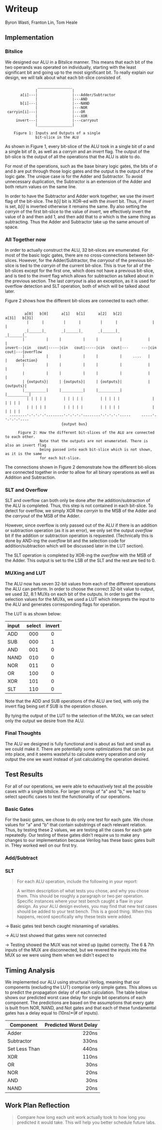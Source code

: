 # Writeup
Byron Wasti, Franton Lin, Tom Heale

## Implementation

### Bitslice

We designed our ALU in a Bitslice manner. This means that each bit of the two operands was operated on individually, starting with the least significant bit and going up to the most significant bit. To really explain our design, we will talk about what each bit-slice consisted of.

```
               ________________
              |                |
       a[i]---|                |---Adder/Subtractor
              |                |---AND
       b[i]---|                |---NAND
              |                |---NOR
 carryin[i]---|                |---OR
              |                |---XOR
     invert---|                |---carryout
              |________________|

    Figure 1: Inputs and Outputs of a single
              bit-slice in the ALU
```

As shown in Figure 1, every bit-slice of the ALU took in a single bit of _a_ and a single bit of _b_, as well as a _carryin_ and an _invert_ flag.  The output of the bit-slice is the output of all the operations that the ALU is able to do.

For most of the operations, such as the base binary logic gates, the bits of _a_ and _b_ are put through those logic gates and the output is the output of the logic gate. The unique case is for the Adder and Subtractor. To avoid unnecessary duplication, the Subtractor is an extension of the Adder and both return values on the same line.

In order to have the Subtractor and Adder work together, we use the _invert_ flag of the bit-slice. The _b[i]_ bit is XOR-ed with the _invert_ bit. Thus, if _invert_ is set, _b[i]_ is inverted otherwise it remains the same. By also setting the _carryin_ of the first bit-slice to the value of _invert_, we effectively invert the value of _b_ and then add 1, and then add that to _a_ which is the same thing as subtracting. Thus the Adder and Subtractor take up the same amount of space.


### All Together now

In order to actually construct the ALU, 32 bit-slices are enumerated. For most of the basic logic gates, there are no cross-connections between bit-slices. However, for the Adder/Subtractor, the _carryout_ of the previous bit-slice is tied to the _carryin_ of the current bit-slice. This is true for all of the bit-slices except for the first one, which does not have a previous bit-slice, and is tied to the _invert_ flag which allows for subtraction as talked about in the previous section. The last _carryout_ is also an exception, as it is used for overflow detection and SLT operation, both of which will be talked about later.

Figure 2 shows how the different bit-slices are connected to each other.

```

         a[0]   b[0]      a[1]   b[1]      a[2]   b[2]             a[31]   b[31]   
          |      |         |      |         |      |                |      |
         _|______|_       _|______|_       _|______|_              _|______|_
        |          |     |          |     |          |            |          |
invert--|cin   cout|-----|cin   cout|-----|cin   cout|---      ---|cin   cout|---{overflow
        |          |     |          |     |          |     ....   |          |    detection}
        |          |     |          |     |          |            |          |
        |          |     |          |     |          |            |          |
        | {outputs}|     | {outputs}|     | {outputs}|            | {outputs}|
        |__________|     |__________|     |__________|            |__________|
          | | | | |        | | | | |        | | | | |               | | | | |           
          | | | | |        | | | | |        | | | | |               | | | | |           
  --------'-'-'-'-'--------'-'-'-'-'--------'-'-'-'-'-----     -----'-'-'-'-'----
                          {output bus}

      Figure 2: How the different bit-slices of the ALU are connected to each other.
                Note that the outputs are not enumerated. There is also an invert flag
                being passed into each bit-slice which is not shown, as it is the same
                for each bit-slice.
```

The connections shown in Figure 2 demonstrate how the different bit-slices are connected together in order to allow for all binary operations as well as Addition and Subtraction.

### SLT and Overflow

SLT and overflow can both only be done after the addition/subtraction of the ALU is completed. Thus, this step is not contained in each bit-slice. To detect for overflow, we simply XOR the _carryin_ to the MSB of the Adder and the _carryout_ of the MSB of the Adder.

However, since overflow is only passed out of the ALU if there is an addition or subtraction operation (as it is an error), we only set the output _overflow_ bit if the addition or subtraction operation is requested. (Technically this is done by AND-ing the _overflow_ bit and the selection code for addition/subtraction which will be discussed later in the LUT section).

The SLT operation is completed by XOR-ing the _overflow_ with the MSB of the Adder. This output is set to the LSB of the SLT and the rest are tied to 0.

### MUXing and LUT

The ALU now has seven 32-bit values from each of the different operations the ALU can perform. In order to choose the correct 32-bit value to output, we used 32, 8:1 MUXs on each bit of the outputs. In order to get the selection values for the MUXs, we used a LUT which interprets the input to the ALU and generates corresponding flags for operation.

The LUT is as shown below:

| input | select | invert |
|:------|:------:|:------:|
| ADD   |  000   |  0     |
| SUB   |  000   |  1     |
| AND   |  001   |  0     |
| NAND  |  010   |  0     |
| NOR   |  011   |  0     |
| OR    |  100   |  0     |
| XOR   |  101   |  0     |
| SLT   |  110   |  0     |

Note that the ADD and SUB operations of the ALU are tied, with only the invert flag being set if SUB is the operation chosen.

By tying the output of the LUT to the selection of the MUXs, we can select only the output we desire from the ALU.

### Final Thoughts

The ALU we designed is fully functional and is about as fast and small as we could make it. There are potentially some optimizations that can be put into place, and it seems wasteful to calculate every operation and only output the one we want instead of just calculating the operation desired.

## Test Results

For all of our operations, we were able to exhaustively test all the possible cases with a single bitslice. For larger strings of "a" and "b," we had to select specific cases to test the functionality of our operations. 

### Basic Gates
For the basic gates, we chose to do only one test for each gate. We chose values for "a" and "b" that contain substrings of each relevant relation. Thus, by testing these 2 values, we are testing all the cases for each gate repeatedly. Our testing of these gates didn't require us to make any changes to our implementation because Verilog has these basic gates built in. THey worked well on our first try.

### Add/Subtract



### SLT

> For each ALU operation, include the following in your report:

> A written description of what tests you chose, and why you chose them. This should be roughly a paragraph or two per operation.
> Specific instances where your test bench caught a flaw in your design.
> As your ALU design evolves, you may find that new test cases should be added to your test bench. This is a good thing. When this happens, record specifically why these tests were added.


-> Basic gates test bench caught misnaming of variables.

-> ALU test showed that gates were not connected

-> Testing showed the MUX was not wired up (quite) correctly. The 6 & 7th inputs of the MUX are disconnected, but we revered the inputs into the MUX so we were using them when we didn't expect to

## Timing Analysis

We implemented our ALU using structural Verilog, meaning that our components (excluding the LUT) comprise only simple gates. This allows us to predict the propagation delay of of each calculation. The table below shows our predicted worst case delay for single bit operations of each component. The predictions are based on the assumptions that every gate is built from NOR, NAND, and Not gates and that each of these fundamental gates has a delay equal to (10ns)*(# of inputs).

|Component   |  Predicted Worst Delay  |
------------ | ----------------------: |
Adder        | 220ns                   |
Subtractor   | 330ns                   |
Set Less Than| 440ns                   |
XOR          | 110ns                   |
OR           | 30ns                    |
NOR          | 20ns                    |
AND          | 30ns                    |
NAND         | 20ns                    |


## Work Plan Reflection
> Compare how long each unit work actually took to how long you predicted it would take. This will help you better schedule future labs.
